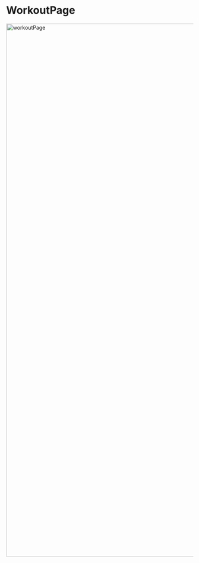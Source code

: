 # WorkoutPage
<img width="1436" alt="workoutPage" src="https://github.com/user-attachments/assets/7672d60e-0dd4-4f73-937c-094fbef40c8a">
